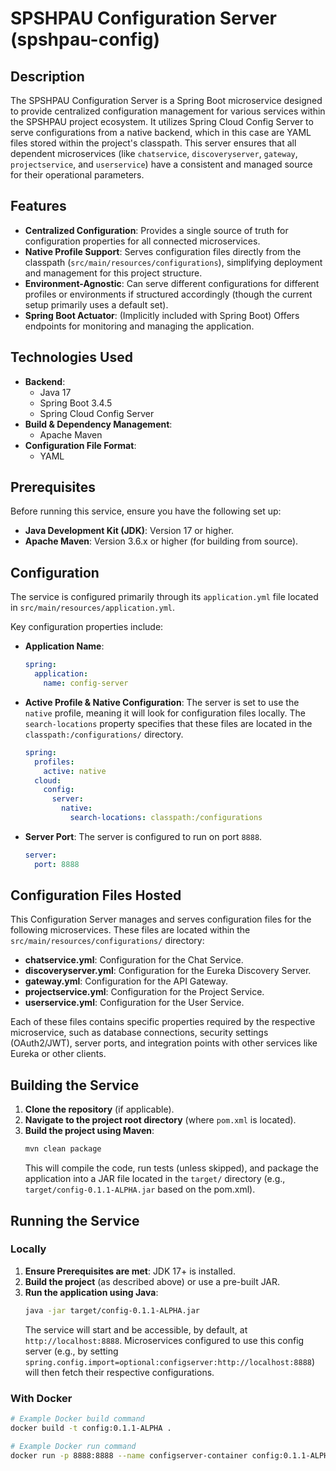 # SPSHPAU Configuration Server (spshpau-config)

## Description

The SPSHPAU Configuration Server is a Spring Boot microservice designed to provide centralized configuration management for various services within the SPSHPAU project ecosystem. It utilizes Spring Cloud Config Server to serve configurations from a native backend, which in this case are YAML files stored within the project's classpath. This server ensures that all dependent microservices (like `chatservice`, `discoveryserver`, `gateway`, `projectservice`, and `userservice`) have a consistent and managed source for their operational parameters.

## Features

* **Centralized Configuration**: Provides a single source of truth for configuration properties for all connected microservices.
* **Native Profile Support**: Serves configuration files directly from the classpath (`src/main/resources/configurations`), simplifying deployment and management for this project structure.
* **Environment-Agnostic**: Can serve different configurations for different profiles or environments if structured accordingly (though the current setup primarily uses a default set).
* **Spring Boot Actuator**: (Implicitly included with Spring Boot) Offers endpoints for monitoring and managing the application.

## Technologies Used

* **Backend**:
    * Java 17
    * Spring Boot 3.4.5
    * Spring Cloud Config Server
* **Build & Dependency Management**:
    * Apache Maven
* **Configuration File Format**:
    * YAML

## Prerequisites

Before running this service, ensure you have the following set up:

* **Java Development Kit (JDK)**: Version 17 or higher.
* **Apache Maven**: Version 3.6.x or higher (for building from source).

## Configuration

The service is configured primarily through its `application.yml` file located in `src/main/resources/application.yml`.

Key configuration properties include:

* **Application Name**:
    ```yaml
    spring:
      application:
        name: config-server
    ```
* **Active Profile & Native Configuration**:
  The server is set to use the `native` profile, meaning it will look for configuration files locally. The `search-locations` property specifies that these files are located in the `classpath:/configurations/` directory.
    ```yaml
    spring:
      profiles:
        active: native
      cloud:
        config:
          server:
            native:
              search-locations: classpath:/configurations
    ```
* **Server Port**:
  The server is configured to run on port `8888`.
    ```yaml
    server:
      port: 8888
    ```

## Configuration Files Hosted

This Configuration Server manages and serves configuration files for the following microservices. These files are located within the `src/main/resources/configurations/` directory:

* **chatservice.yml**: Configuration for the Chat Service.
* **discoveryserver.yml**: Configuration for the Eureka Discovery Server.
* **gateway.yml**: Configuration for the API Gateway.
* **projectservice.yml**: Configuration for the Project Service.
* **userservice.yml**: Configuration for the User Service.

Each of these files contains specific properties required by the respective microservice, such as database connections, security settings (OAuth2/JWT), server ports, and integration points with other services like Eureka or other clients.

## Building the Service

1.  **Clone the repository** (if applicable).
2.  **Navigate to the project root directory** (where `pom.xml` is located).
3.  **Build the project using Maven**:
    ```bash
    mvn clean package
    ```
    This will compile the code, run tests (unless skipped), and package the application into a JAR file located in the `target/` directory (e.g., `target/config-0.1.1-ALPHA.jar` based on the pom.xml).

## Running the Service

### Locally

1.  **Ensure Prerequisites are met**: JDK 17+ is installed.
2.  **Build the project** (as described above) or use a pre-built JAR.
3.  **Run the application using Java**:
    ```bash
    java -jar target/config-0.1.1-ALPHA.jar
    ```
    The service will start and be accessible, by default, at `http://localhost:8888`. Microservices configured to use this config server (e.g., by setting `spring.config.import=optional:configserver:http://localhost:8888`) will then fetch their respective configurations.

### With Docker

```bash
# Example Docker build command
docker build -t config:0.1.1-ALPHA .

# Example Docker run command
docker run -p 8888:8888 --name configserver-container config:0.1.1-ALPHA
